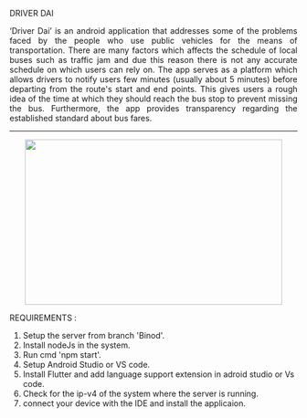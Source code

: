 DRIVER DAI 
<p align='justify'>
‘Driver Dai’ is an android application that addresses some of the problems faced by the people who use public vehicles for the means of transportation. There are many factors which affects the schedule of local buses such as traffic jam and due this reason there is not any accurate schedule on which users can rely on. The app serves as a platform which allows drivers to notify users few minutes (usually about 5 minutes) before departing from the route's start and end points. This gives users a rough idea of the time at which they should reach the bus stop to prevent missing the bus. Furthermore, the app provides transparency regarding the established standard about bus fares. 
</p>
<hr/>
<p align='center'>
<img src='https://user-images.githubusercontent.com/81950758/154277928-af1ed1f9-02f0-4fa1-aab6-0a34054f2f42.gif' height='290px' width='450px' align='center'>
</p>



REQUIREMENTS :
1. Setup the server from branch 'Binod'.
2. Install nodeJs in the system.
3. Run cmd 'npm start'.
4. Setup Android Studio or VS code.
5. Install Flutter and add language support extension in adroid studio or Vs code.
6. Check for the ip-v4 of the system where the server is running.
7. connect your device with the IDE and install the applicaion.
